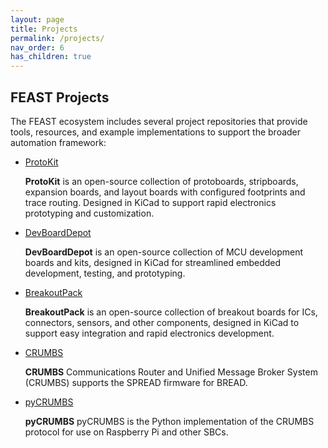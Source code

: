 ```yaml
---
layout: page
title: Projects
permalink: /projects/
nav_order: 6
has_children: true
---
```


## FEAST Projects

The FEAST ecosystem includes several project repositories that provide tools, resources, and example implementations to support the broader automation framework:

- [ProtoKit](/protokit/)

  **ProtoKit** is an open-source collection of protoboards, stripboards, expansion boards, and layout boards with configured footprints and trace routing. Designed in KiCad to support rapid electronics prototyping and customization.

- [DevBoardDepot](/devboarddepot/)

  **DevBoardDepot** is an open-source collection of MCU development boards and kits, designed in KiCad for streamlined embedded development, testing, and prototyping.

- [BreakoutPack](/breakoutpack/)

  **BreakoutPack** is an open-source collection of breakout boards for ICs, connectors, sensors, and other components, designed in KiCad to support easy integration and rapid electronics development.

- [CRUMBS](/crumbs/)

  **CRUMBS** Communications Router and Unified Message Broker System (CRUMBS) supports the SPREAD firmware for BREAD.

- [pyCRUMBS](/pycrumbs/)

  **pyCRUMBS** pyCRUMBS is the Python implementation of the CRUMBS protocol for use on Raspberry Pi and other SBCs.
